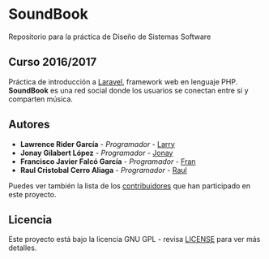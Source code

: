 # SoundBook

Repositorio para la práctica de Diseño de Sistemas Software

## Curso 2016/2017

Práctica de introducción a [Laravel](https://laravel.com/), framework web en lenguaje PHP. 
**SoundBook** es una red social donde los usuarios se conectan entre sí y comparten música.

## Autores

* **Lawrence Rider García** - *Programador* - [Larry](http://www.larryrider.es)
* **Jonay Gilabert López** - *Programador* - [Jonay](#)
* **Francisco Javier Falcó García** - *Programador* - [Fran](#)
* **Raul Cristobal Cerro Aliaga** - *Programador* - [Raul](#)

Puedes ver también la lista de los [contribuidores](https://github.com/larryrider/SoundBook/contributors) que han participado en este proyecto.

## Licencia

Este proyecto está bajo la licencia GNU GPL - revisa [LICENSE](LICENSE) para ver más detalles.
